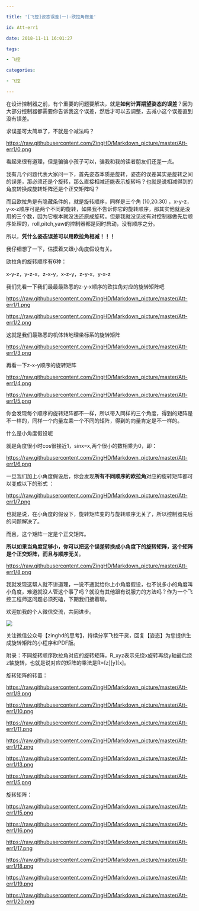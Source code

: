 ---
title: '[飞控]姿态误差(一)-欧拉角做差'
id: Att-err1
date: 2018-11-11 16:01:27 
tags: 
- 飞控
categories: 
- 飞控
---

在设计控制器之前，有个重要的问题要解决，就是**如何计算期望姿态的误差**？因为大部分控制器都需要你告诉我这个误差，然后才可以去调整，去减小这个误差直到没有误差。

求误差可太简单了，不就是个减法吗？

https://raw.githubusercontent.com/ZingHD/Markdown_picture/master/Att-err1/0.png

看起来很有道理，但是骗骗小孩子可以，骗我和我的读者朋友们还差一点。

我有几个问题代表大家问一下，首先姿态本质是旋转，姿态的误差其实是旋转之间的误差，那必须还是个旋转，那么直接相减还能表示旋转吗？也就是说相减得到的角度转换成旋转矩阵还是个正交矩阵吗？

而且欧拉角是有隐藏条件的，就是旋转顺序，同样是三个角 (10,20.30) ，x-y-z，y-x-z顺序可是两个不同的旋转，如果我不告诉你它的旋转顺序，那其实他就是没用的三个数，因为它根本就没法还原成旋转。但是我就没见过有对控制器做先后顺序处理的，roll,pitch,yaw的控制器都是同时启动，没有顺序之分。

所以，**凭什么姿态误差可以用欧拉角相减！！！**

我仔细想了一下，估摸着又跟小角度假设有关。

欧拉角的旋转顺序有6种：
x-y-z，y-z-x，z-x-y，x-z-y，z-y-x，y-x-z

我们先看一下我们最最最熟悉的z-y-x顺序的欧拉角对应的旋转矩阵吧

https://raw.githubusercontent.com/ZingHD/Markdown_picture/master/Att-err1/1.png 
https://raw.githubusercontent.com/ZingHD/Markdown_picture/master/Att-err1/2.png

这就是我们最熟悉的机体转地理坐标系的旋转矩阵

https://raw.githubusercontent.com/ZingHD/Markdown_picture/master/Att-err1/3.png

再看一下z-x-y顺序的旋转矩阵

https://raw.githubusercontent.com/ZingHD/Markdown_picture/master/Att-err1/4.png 
https://raw.githubusercontent.com/ZingHD/Markdown_picture/master/Att-err1/5.png

你会发现每个顺序的旋转矩阵都不一样，所以带入同样的三个角度，得到的矩阵是不一样的，同样一个向量左乘一个不同的矩阵，得到的向量肯定是不一样的。

什么是小角度假设呢
就是角度很小时cos很接近1，sinx=x,两个很小的数相乘为0，即：

https://raw.githubusercontent.com/ZingHD/Markdown_picture/master/Att-err1/6.png

一旦我们加上小角度假设后，你会发现**所有不同顺序的欧拉角**对应的旋转矩阵都可以变成以下的形式 ：

https://raw.githubusercontent.com/ZingHD/Markdown_picture/master/Att-err1/7.png

也就是说，在小角度的假设下，旋转矩阵变的与旋转顺序无关了，所以控制器先后的问题解决了。
而且，这个矩阵一定是个正交矩阵。

**所以如果当角度足够小，你可以把这个误差转换成小角度下的旋转矩阵，这个矩阵是个正交矩阵，而且与顺序无关**。

https://raw.githubusercontent.com/ZingHD/Markdown_picture/master/Att-err1/8.png

我就发现这帮人就不讲道理，一说不通就给你上小角度假设，也不说多小的角度叫小角度，难道就没人管这个事了吗？就没有其他跟有说服力的方法吗？作为一个飞控工程师这问题必须死磕，下期我们接着聊。

欢迎加我的个人微信交流，共同进步。

![](http://pcj1iznst.bkt.clouddn.com/FnNr7tLLaNy7Y-zLkHEX02nhYgg1)

关注微信公众号【zinghd的思考】，持续分享飞控干货，回复【姿态】为您提供生成旋转矩阵的小程序和PDF版。


附录：不同旋转顺序欧拉角对应的旋转矩阵，R_xyz表示先绕x旋转再绕y轴最后绕z轴旋转，也就是说对应的矩阵的乘法是R=[z][y][x]。

旋转矩阵的转置：

https://raw.githubusercontent.com/ZingHD/Markdown_picture/master/Att-err1/9.png 
https://raw.githubusercontent.com/ZingHD/Markdown_picture/master/Att-err1/10.png 
https://raw.githubusercontent.com/ZingHD/Markdown_picture/master/Att-err1/11.png 
https://raw.githubusercontent.com/ZingHD/Markdown_picture/master/Att-err1/12.png 
https://raw.githubusercontent.com/ZingHD/Markdown_picture/master/Att-err1/13.png 
https://raw.githubusercontent.com/ZingHD/Markdown_picture/master/Att-err1/5.png

旋转矩阵：

https://raw.githubusercontent.com/ZingHD/Markdown_picture/master/Att-err1/15.png 
https://raw.githubusercontent.com/ZingHD/Markdown_picture/master/Att-err1/16.png 
https://raw.githubusercontent.com/ZingHD/Markdown_picture/master/Att-err1/17.png 
https://raw.githubusercontent.com/ZingHD/Markdown_picture/master/Att-err1/18.png 
https://raw.githubusercontent.com/ZingHD/Markdown_picture/master/Att-err1/19.png 
https://raw.githubusercontent.com/ZingHD/Markdown_picture/master/Att-err1/20.png







